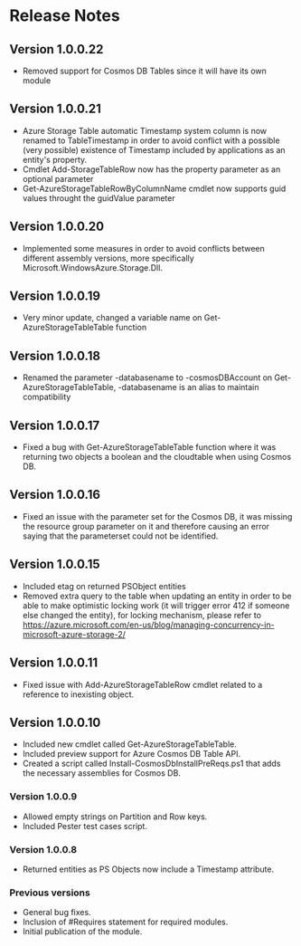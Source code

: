 # Release Notes

## Version 1.0.0.22
* Removed support for Cosmos DB Tables since it will have its own module

## Version 1.0.0.21
* Azure Storage Table automatic Timestamp system column is now renamed to TableTimestamp in order to avoid conflict with a possible (very possible) existence of Timestamp included by applications as an entity's property. 
* Cmdlet Add-StorageTableRow now has the property parameter as an optional parameter
* Get-AzureStorageTableRowByColumnName cmdlet now supports guid values throught the guidValue parameter

## Version 1.0.0.20
* Implemented some measures in order to avoid conflicts between different assembly versions, more specifically Microsoft.WindowsAzure.Storage.Dll.

## Version 1.0.0.19
* Very minor update, changed a variable name on Get-AzureStorageTableTable function

## Version 1.0.0.18
* Renamed the parameter -databasename to -cosmosDBAccount on Get-AzureStorageTableTable, -databasename is an alias to maintain compatibility 

## Version 1.0.0.17
* Fixed a bug with Get-AzureStorageTableTable function where it was returning two objects a boolean and the cloudtable when using Cosmos DB.

## Version 1.0.0.16
* Fixed an issue with the parameter set for the Cosmos DB, it was missing the resource group parameter on it and therefore causing an error saying that the parameterset could not be identified.

## Version 1.0.0.15
* Included etag on returned PSObject entities
* Removed extra query to the table when updating an entity in order to be able to make optimistic locking work (it will trigger error 412 if someone else changed the entity), for locking mechanism, please refer to https://azure.microsoft.com/en-us/blog/managing-concurrency-in-microsoft-azure-storage-2/

## Version 1.0.0.11
* Fixed issue with Add-AzureStorageTableRow cmdlet related to a reference to inexisting object.

## Version 1.0.0.10
* Included new cmdlet called Get-AzureStorageTableTable.
* Included preview support for Azure Cosmos DB Table API.
* Created a script called Install-CosmosDbInstallPreReqs.ps1 that adds the necessary assemblies for Cosmos DB.

### Version 1.0.0.9
* Allowed empty strings on Partition and Row keys.
* Included Pester test cases script.

### Version 1.0.0.8
* Returned entities as PS Objects now include a Timestamp attribute.

### Previous versions
* General bug fixes.
* Inclusion of #Requires statement for required modules.
* Initial publication of the module.